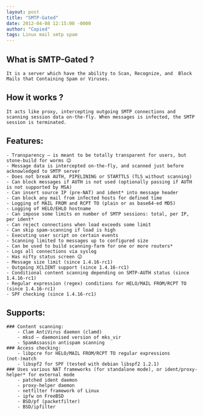 ```yaml
---
layout: post
title: "SMTP-Gated"
date: 2012-04-08 12:15:00 -0000
author: "Copied"
tags: Linux mail smtp spam
---
```


## What is SMTP-Gated ?
    It is a server which have the ability to Scan, Recognize, and  Block Mails that Containing Spam or Viruses.

## How it works ?
    It acts like proxy, intercepting outgoing SMTP connections and scanning session data on-the-fly. When messages is infected, the SMTP session is terminated.

## Features:
    - Transparency – is meant to be totally transparent for users, but stone-build for worms 😉
    - Message data is intercepted on-the-fly, and scanned just before acknowledged to SMTP server
    - Does not break AUTH, PIPELINING or STARTTLS (TLS without scanning)
    - Can block messages if AUTH is not used (optionally passing if AUTH is not supported by MSA)
    - Can insert source IP (pre-NAT) and ident* into message header
    - Can block any mail from infected hosts for defined time
    - Logging of MAIL FROM and RCPT TO (plain or as base64-ed MD5)
    - Logging of HELO/EHLO hostname
    - Can impose some limits on number of SMTP sessions: total, per IP, per ident*
    - Can reject connections when load exceeds some limit
    - Can skip spam-scanning if load is high
    - Executing user script on certain events
    - Scanning limited to messages up to configured size
    - Can be used to build scanning-farm for one or more routers*
    - Logs all connections via syslog
    - Has nifty status screen 😉
    - Message size limit (since 1.4.16-rc1)
    - Outgoing XCLIENT support (since 1.4.16-rc1)
    - Conditional content scanning depending on SMTP-AUTH status (since 1.4.16-rc1)
    - Regular expression (regex) conditions for HELO/MAIL FROM/RCPT TO (since 1.4.16-rc1)
    - SPF checking (since 1.4.16-rc1)

## Supports:
    ### Content scanning:
        - Clam AntiVirus daemon (clamd)
        - mksd – daemonised version of mks_vir
        - SpamAssassin antispam scanning
    ### Access checking:
        - libpcre for HELO/MAIL FROM/RCPT TO regular expressions (not-)match
        - libspf2 for SPF (tested with debian libspf2 1.2.1)
    ### Uses various NAT frameworks (for standalone mode), or ident/proxy-helper* for external mode
        - patched ident daemon
        - proxy-helper daemon
        - netfilter framework of Linux
        - ipfw on FreeBSD
        - BSD/pf (packetfilter)
        - BSD/ipfilter
